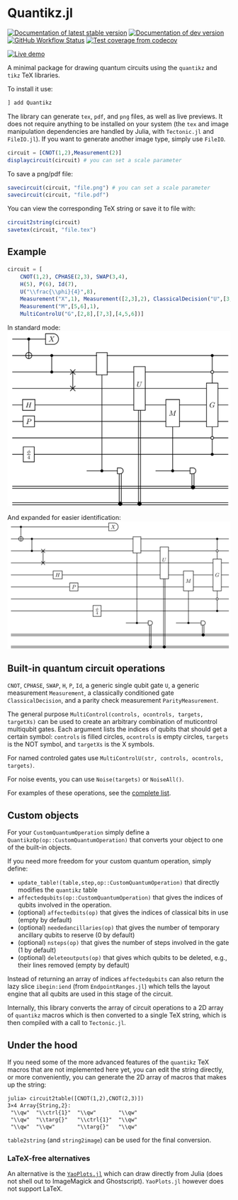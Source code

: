 # Quantikz.jl

[![Documentation of latest stable version](https://img.shields.io/badge/docs-stable-blue.svg)](https://quantumsavory.github.io/Quantikz.jl/stable)
[![Documentation of dev version](https://img.shields.io/badge/docs-dev-blue.svg)](https://quantumsavory.github.io/Quantikz.jl/dev)
[![GitHub Workflow Status](https://img.shields.io/github/actions/workflow/status/QuantumSavory/Quantikz.jl/ci.yml?branch=main)](https://github.com/QuantumSavory/Quantikz.jl/actions?query=workflow%3ACI+branch%3Amain)
[![Test coverage from codecov](https://img.shields.io/codecov/c/gh/QuantumSavory/Quantikz.jl?label=codecov)](https://codecov.io/gh/QuantumSavory/Quantikz.jl)

[![Live demo](https://img.shields.io/badge/live%20demo-render%20circuits%20in%20your%20browser-blueviolet)](https://quantikz.krastanov.org/)


A minimal package for drawing quantum circuits using the `quantikz` and `tikz` TeX libraries.

To install it use:

```julia
] add Quantikz
```

The library can generate `tex`, `pdf`, and `png` files, as well as live previews. It does not require anything to be installed on your system (the `tex` and image manipulation dependencies are handled by Julia, with `Tectonic.jl` and `FileIO.jl`). If you want to generate another image type, simply use `FileIO`.

```julia
circuit = [CNOT(1,2),Measurement(2)]
displaycircuit(circuit) # you can set a scale parameter
```

To save a png/pdf file:

```julia
savecircuit(circuit, "file.png") # you can set a scale parameter
savecircuit(circuit, "file.pdf")
```

You can view the corresponding TeX string or save it to file with:

```julia
circuit2string(circuit)
savetex(circuit, "file.tex")
```

## Example

```julia
circuit = [
    CNOT(1,2), CPHASE(2,3), SWAP(3,4),
    H(5), P(6), Id(7),
    U("\\frac{\\phi}{4}",8),
    Measurement("X",1), Measurement([2,3],2), ClassicalDecision("U",[3,5],2),
    Measurement("M",[5,6],1),
    MultiControlU("G",[2,8],[7,3],[4,5,6])]
```

In standard mode:
![](./docs/src/example_compact.png)

And expanded for easier identification:
![](./docs/src/example.png)

## Built-in quantum circuit operations

`CNOT`, `CPHASE`, `SWAP`, `H`, `P`, `Id`, a generic single qubit gate `U`, a generic measurement `Measurement`, a classically conditioned gate `ClassicalDecision`, and a parity check measurement `ParityMeasurement`.

The general purpose `MultiControl(controls, ocontrols, targets, targetXs)` can be used to create an arbitrary combination of muticontrol multiqubit gates. Each argument lists the indices of qubits that should get a certain symbol: `controls` is filled circles, `ocontrols` is empty circles, `targets` is the NOT symbol, and `targetXs` is the X symbols.

For named controled gates use `MultiControlU(str, controls, ocontrols, targets)`.

For noise events, you can use `Noise(targets)` or `NoiseAll()`.

For examples of these operations, see the [complete list](https://quantumsavory.github.io/Quantikz/stable/useful/).

## Custom objects

For your `CustomQuantumOperation` simply define a `QuantikzOp(op::CustomQuantumOperation)` that converts your object to one of the built-in objects.

If you need more freedom for your custom quantum operation, simply define:
- `update_table!(table,step,op::CustomQuantumOperation)` that directly modifies the `quantikz` table
- `affectedqubits(op::CustomQuantumOperation)` that gives the indices of qubits involved in the operation.
- (optional) `affectedbits(op)` that gives the indices of classical bits in use (empty by default)
- (optional) `neededancillaries(op)` that gives the number of temporary ancillary qubits to reserve (0 by default)
- (optional) `nsteps(op)` that gives the number of steps involved in the gate (1 by default)
- (optional) `deleteoutputs(op)` that gives which qubits to be deleted, e.g., their lines removed (empty by default)

Instead of returning an array of indices `affectedqubits` can also return the lazy slice `ibegin:iend` (from `EndpointRanges.jl`) which tells the layout engine that all qubits are used in this stage of the circuit.

Internally, this library converts the array of circuit operations to a 2D array of `quantikz` macros which is then converted to a single TeX string, which is then compiled with a call to `Tectonic.jl`.

## Under the hood

If you need some of the more advanced features of the `quantikz` TeX macros that are not implemented here yet, you can edit the string directly, or more conveniently, you can generate the 2D array of macros that makes up the string:

```
julia> circuit2table([CNOT(1,2),CNOT(2,3)])
3×4 Array{String,2}:
 "\\qw"  "\\ctrl{1}"  "\\qw"       "\\qw"
 "\\qw"  "\\targ{}"   "\\ctrl{1}"  "\\qw"
 "\\qw"  "\\qw"       "\\targ{}"   "\\qw"
```

`table2string` (and `string2image`) can be used for the final conversion.

### LaTeX-free alternatives

An alternative is the [`YaoPlots.jl`](https://github.com/QuantumBFS/YaoPlots.jl) which can draw directly from Julia (does not shell out to ImageMagick and Ghostscript). `YaoPlots.jl` however does not support LaTeX.
